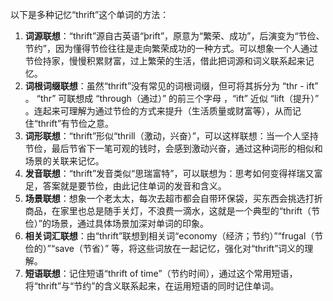 以下是多种记忆“thrift”这个单词的方法：
1. **词源联想**：“thrift”源自古英语“þrift”，原意为“繁荣、成功”，后演变为“节俭、节约”，因为懂得节俭往往是走向繁荣成功的一种方式。可以想象一个人通过节俭持家，慢慢积累财富，过上繁荣的生活，借此把词源和词义联系起来记忆。
2. **词根词缀联想**：虽然“thrift”没有常见的词根词缀，但可将其拆分为 “thr - ift” 。 “thr” 可联想成 “through（通过）” 的前三个字母 ，“ift” 近似 “lift（提升）” 。连起来可理解为通过节俭的方式来提升（生活质量或财富等），从而记住“thrift”有节俭之意。
3. **词形联想**：“thrift”形似“thrill（激动，兴奋）”，可以这样联想：当一个人坚持节俭，最后节省下一笔可观的钱时，会感到激动兴奋，通过这种词形的相似和场景的关联来记忆。
4. **发音联想**：“thrift”发音类似“思瑞富特”，可以联想为：思考如何变得祥瑞又富足，答案就是要节俭，由此记住单词的发音和含义。
5. **场景联想**：想象一个老太太，每次去超市都会自带环保袋，买东西会挑选打折商品，在家里也总是随手关灯，不浪费一滴水，这就是一个典型的“thrift（节俭）”的场景，通过具体场景加深对单词的印象。
6. **相关词汇联想**：由“thrift”联想到相关词“economy（经济；节约）”“frugal（节俭的）”“save（节省）” 等，将这些词放在一起记忆，强化对“thrift”词义的理解。 
7. **短语联想**：记住短语“thrift of time”（节约时间），通过这个常用短语，将“thrift”与“节约”的含义联系起来，在运用短语的同时记住单词。 